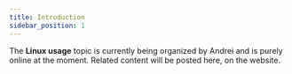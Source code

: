 ```yaml
---
title: Introduction
sidebar_position: 1
---
```


The **Linux usage** topic is currently being organized by Andrei and is purely online at the moment.
Related content will be posted here, on the website.

